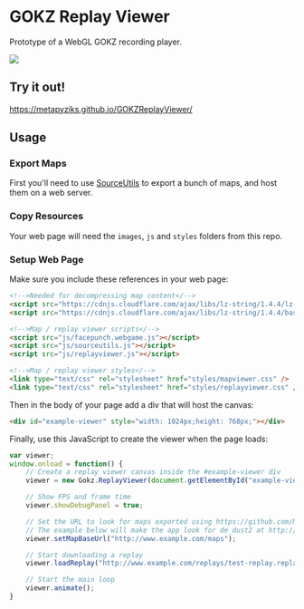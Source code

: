 # GOKZ Replay Viewer
Prototype of a WebGL GOKZ recording player.

![](https://files.facepunch.com/ziks/2017/October/29/chrome_2017-10-29_22-27-47.png)

## Try it out!
https://metapyziks.github.io/GOKZReplayViewer/

## Usage
### Export Maps
First you'll need to use [SourceUtils](https://github.com/Metapyziks/SourceUtils) to export a bunch of maps, and
host them on a web server.

### Copy Resources
Your web page will need the `images`, `js` and `styles` folders from this repo.

### Setup Web Page

Make sure you include these references in your web page:

```html
<!-->Needed for decompressing map content</-->
<script src="https://cdnjs.cloudflare.com/ajax/libs/lz-string/1.4.4/lz-string.min.js"></script>
<script src="https://cdnjs.cloudflare.com/ajax/libs/lz-string/1.4.4/base64-string.min.js"></script>

<!-->Map / replay viewer scripts</-->
<script src="js/facepunch.webgame.js"></script>
<script src="js/sourceutils.js"></script>
<script src="js/replayviewer.js"></script>

<!-->Map / replay viewer styles</-->
<link type="text/css" rel="stylesheet" href="styles/mapviewer.css" />
<link type="text/css" rel="stylesheet" href="styles/replayviewer.css" />
```

Then in the body of your page add a div that will host the canvas:

```html
<div id="example-viewer" style="width: 1024px;height: 768px;"></div>
```

Finally, use this JavaScript to create the viewer when the page loads:

```javascript
var viewer;
window.onload = function() {
    // Create a replay viewer canvas inside the #example-viewer div
    viewer = new Gokz.ReplayViewer(document.getElementById("example-viewer"));

    // Show FPS and frame time
    viewer.showDebugPanel = true;

    // Set the URL to look for maps exported using https://github.com/Metapyziks/SourceUtils
    // The example below will make the app look for de_dust2 at http://www.example.com/maps/de_dust2/index.json
    viewer.setMapBaseUrl("http://www.example.com/maps");

    // Start downloading a replay
    viewer.loadReplay("http://www.example.com/replays/test-replay.replay");

    // Start the main loop
    viewer.animate();
}
```
